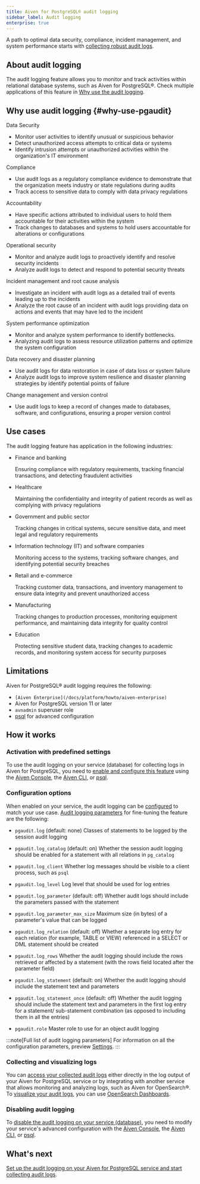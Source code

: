 ```yaml
---
title: Aiven for PostgreSQL® audit logging
sidebar_label: Audit logging
enterprise: true
---
```


A path to optimal data security, compliance, incident management, and system performance starts with [collecting robust audit logs](/docs/products/postgresql/howto/use-pg-audit-logging).

## About audit logging

The audit logging feature allows you to monitor and track activities within relational
database systems, such as Aiven for PostgreSQL®. Check multiple applications of this
feature in [Why use the audit logging](#why-use-pgaudit).

## Why use audit logging {#why-use-pgaudit}

Data Security

- Monitor user activities to identify unusual or suspicious behavior
- Detect unauthorized access attempts to critical data or systems
- Identify intrusion attempts or unauthorized activities within the organization's IT
  environment

Compliance

- Use audit logs as a regulatory compliance evidence to demonstrate that the organization
  meets industry or state regulations during audits
- Track access to sensitive data to comply with data privacy regulations

Accountability

- Have specific actions attributed to individual users to hold them accountable for their
  activities within the system
- Track changes to databases and systems to hold users accountable for alterations or
  configurations

Operational security

- Monitor and analyze audit logs to proactively identify and resolve security incidents
- Analyze audit logs to detect and respond to potential security threats

Incident management and root cause analysis

- Investigate an incident with audit logs as a detailed trail of events leading up to the
  incidents
- Analyze the root cause of an incident with audit logs providing data on actions and
  events that may have led to the incident

System performance optimization

- Monitor and analyze system performance to identify bottlenecks.
- Analyzing audit logs to assess resource utilization patterns and optimize the system
  configuration

Data recovery and disaster planning

- Use audit logs for data restoration in case of data loss or system failure
- Analyze audit logs to improve system resilience and disaster planning strategies by
  identify potential points of failure

Change management and version control

- Use audit logs to keep a record of changes made to databases, software, and
  configurations, ensuring a proper version control

## Use cases

The audit logging feature has application in the following industries:

- Finance and banking

  Ensuring compliance with regulatory requirements, tracking financial transactions, and
  detecting fraudulent activities

- Healthcare

  Maintaining the confidentiality and integrity of patient records as well as complying
  with privacy regulations

- Government and public sector

  Tracking changes in critical systems, secure sensitive data, and meet legal and
  regulatory requirements

- Information technology (IT) and software companies

  Monitoring access to the systems, tracking software changes, and identifying potential
  security breaches

- Retail and e-commerce

  Tracking customer data, transactions, and inventory management to ensure data integrity
  and prevent unauthorized access

- Manufacturing

  Tracking changes to production processes, monitoring equipment performance, and
  maintaining data integrity for quality control

- Education

  Protecting sensitive student data, tracking changes to academic records, and monitoring
  system access for security purposes

## Limitations

Aiven for PostgreSQL® audit logging requires the following:

- `[Aiven Enterprise](/docs/platform/howto/aiven-enterprise)`
- Aiven for PostgreSQL version 11 or later
- `avnadmin` superuser role
- [psql](https://www.postgresql.org/docs/current/app-psql.html) for advanced configuration

## How it works

### Activation with predefined settings

To use the audit logging on your service (database) for collecting logs in Aiven for
PostgreSQL, you need to
[enable and configure this feature](/docs/products/postgresql/howto/use-pg-audit-logging)
using the [Aiven Console](https://console.aiven.io), the [Aiven CLI](/docs/tools/cli), or
[psql](https://www.postgresql.org/docs/current/app-psql.html).

### Configuration options

When enabled on your service, the audit logging can be
[configured](/docs/products/postgresql/howto/use-pg-audit-logging) to match your use case.
[Audit logging parameters](https://github.com/pgaudit/pgaudit/tree/6afeae52d8e4569235bf6088e983d95ec26f13b7#readme)
for fine-tuning the feature are the following:

- `pgaudit.log` (default: none)
  Classes of statements to be logged by the session audit logging

- `pgaudit.log_catalog` (default: on)
  Whether the session audit logging should be enabled for a statement with all relations
  in `pg_catalog`

- `pgaudit.log_client`
  Whether log messages should be visible to a client process, such as `psql`

- `pgaudit.log_level`
  Log level that should be used for log entries

- `pgaudit.log_parameter` (default: off)
  Whether audit logs should include the parameters passed with the statement

- `pgaudit.log_parameter_max_size`
  Maximum size (in bytes) of a parameter's value that can be logged

- `pgaudit.log_relation` (default: off)
  Whether a separate log entry for each relation (for example, TABLE or VIEW) referenced
  in a SELECT or DML statement should be created

- `pgaudit.log_rows`
  Whether the audit logging should include the rows retrieved or affected by a statement
  (with the rows field located after the parameter field)

- `pgaudit.log_statement` (default: on)
  Whether the audit logging should include the statement text and parameters

- `pgaudit.log_statement_once` (default: off)
  Whether the audit logging should include the statement text and parameters in the first
  log entry for a statement/ sub-statement combination (as opposed to including them in
  all the entries)

- `pgaudit.role`
  Master role to use for an object audit logging

:::note[Full list of audit logging parameters]
For information on all the configuration parameters, preview
[Settings](https://github.com/pgaudit/pgaudit/tree/6afeae52d8e4569235bf6088e983d95ec26f13b7#readme).
:::

### Collecting and visualizing logs

You can
[access your collected audit logs](/docs/products/postgresql/howto/use-pg-audit-logging)
either directly in the log output of your Aiven for PostgreSQL service or by integrating
with another service that allows monitoring and analyzing logs, such as Aiven for
OpenSearch®. To
[visualize your audit logs](/docs/products/postgresql/howto/use-pg-audit-logging), you can
use [OpenSearch Dashboards](/docs/products/opensearch/dashboards).

### Disabling audit logging

To
[disable the audit logging on your service (database)](/docs/products/postgresql/howto/use-pg-audit-logging),
you need to modify your service's advanced configuration with the
[Aiven Console](https://console.aiven.io), the [Aiven CLI](/docs/tools/cli), or
[psql](https://www.postgresql.org/docs/current/app-psql.html).

## What's next

[Set up the audit logging on your Aiven for PostgreSQL service and start collecting audit logs](/docs/products/postgresql/howto/use-pg-audit-logging).
